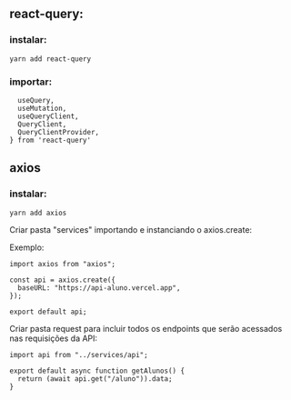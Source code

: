 ## react-query:

### instalar:

```
yarn add react-query
``` 

### importar:

``` import {
  useQuery,
  useMutation,
  useQueryClient,
  QueryClient,
  QueryClientProvider,
} from 'react-query' 
```

## axios

### instalar:

```
yarn add axios
```

Criar pasta "services" importando e instanciando o axios.create:

Exemplo:
```
import axios from "axios";

const api = axios.create({
  baseURL: "https://api-aluno.vercel.app",
});

export default api;
```

Criar pasta request para incluir todos os endpoints que serão acessados nas requisições da API:

```
import api from "../services/api";

export default async function getAlunos() {
  return (await api.get("/aluno")).data;
}
```
